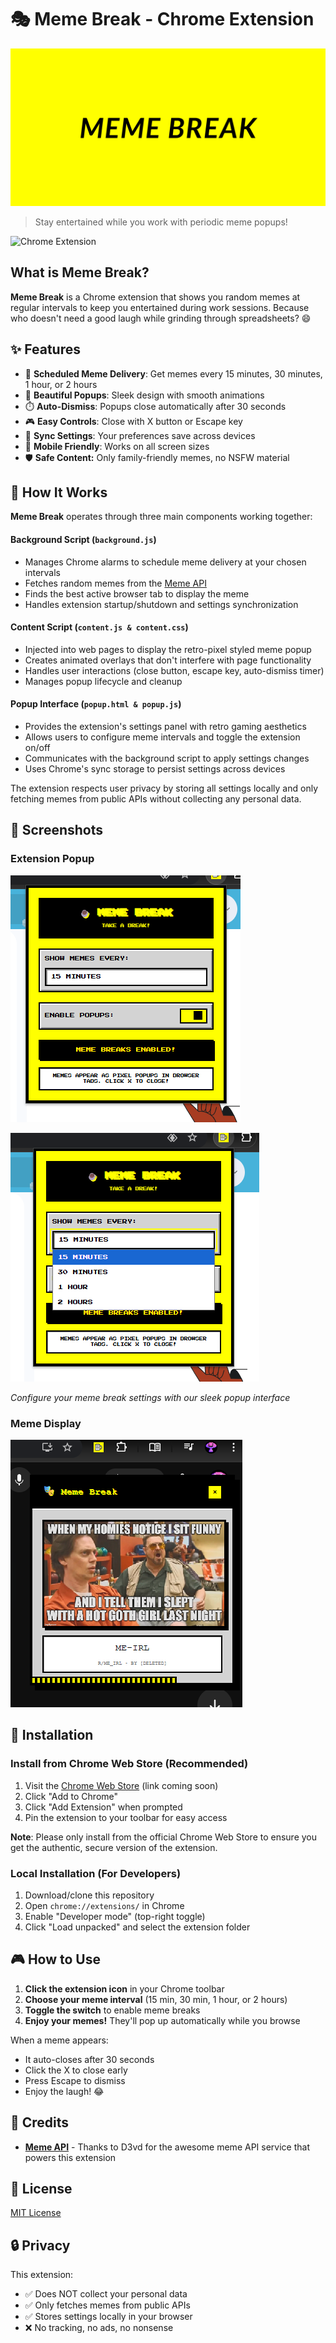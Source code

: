 # 🎭 Meme Break - Chrome Extension

![Meme Break Banner](https://github.com/mosroom/meme-break-extension/blob/main/assets/MemeBreakBanner.png)

> Stay entertained while you work with periodic meme popups!

![Chrome Extension](https://img.shields.io/badge/Chrome-Extension-4285f4?style=for-the-badge&logo=googlechrome&logoColor=white)

## What is Meme Break?

**Meme Break** is a Chrome extension that shows you random memes at regular intervals to keep you entertained during work sessions. Because who doesn't need a good laugh while grinding through spreadsheets? 😄

## ✨ Features

- 🎯 **Scheduled Meme Delivery**: Get memes every 15 minutes, 30 minutes, 1 hour, or 2 hours
- 🎨 **Beautiful Popups**: Sleek design with smooth animations
- ⏱️ **Auto-Dismiss**: Popups close automatically after 30 seconds
- 🎮 **Easy Controls**: Close with X button or Escape key
- 💾 **Sync Settings**: Your preferences save across devices
- 📱 **Mobile Friendly**: Works on all screen sizes
- 🛡️ **Safe Content:** Only family-friendly memes, no NSFW material

## 🔧 How It Works

**Meme Break** operates through three main components working together:
#### Background Script (``background.js``)

- Manages Chrome alarms to schedule meme delivery at your chosen intervals
- Fetches random memes from the [Meme API](https://meme-api.com/gimme)
- Finds the best active browser tab to display the meme
- Handles extension startup/shutdown and settings synchronization

#### Content Script (``content.js & content.css``)

- Injected into web pages to display the retro-pixel styled meme popup
- Creates animated overlays that don't interfere with page functionality
- Handles user interactions (close button, escape key, auto-dismiss timer)
- Manages popup lifecycle and cleanup

#### Popup Interface (``popup.html & popup.js``)

- Provides the extension's settings panel with retro gaming aesthetics
- Allows users to configure meme intervals and toggle the extension on/off
- Communicates with the background script to apply settings changes
- Uses Chrome's sync storage to persist settings across devices

The extension respects user privacy by storing all settings locally and only fetching memes from public APIs without collecting any personal data.

## 📱 Screenshots

### Extension Popup
![Extension Popup1](https://github.com/mosroom/meme-break-extension/blob/main/assets/Popup1.png)

![Extension Popup2](https://github.com/mosroom/meme-break-extension/blob/main/assets/Popup2.png)

*Configure your meme break settings with our sleek popup interface*

### Meme Display
![Meme Display](https://github.com/mosroom/meme-break-extension/blob/main/assets/MemePopup.png)

## 🚀 Installation

### Install from Chrome Web Store (Recommended)

1. Visit the [Chrome Web Store](https://chrome.google.com/webstore) (link coming soon)
2. Click "Add to Chrome"
3. Click "Add Extension" when prompted
4. Pin the extension to your toolbar for easy access

**Note**: Please only install from the official Chrome Web Store to ensure you get the authentic, secure version of the extension.

### Local Installation (For Developers)

1. Download/clone this repository
2. Open `chrome://extensions/` in Chrome
3. Enable "Developer mode" (top-right toggle)
4. Click "Load unpacked" and select the extension folder

## 🎮 How to Use

1. **Click the extension icon** in your Chrome toolbar
2. **Choose your meme interval** (15 min, 30 min, 1 hour, or 2 hours)  
3. **Toggle the switch** to enable meme breaks
4. **Enjoy your memes!** They'll pop up automatically while you browse

When a meme appears:
- It auto-closes after 30 seconds
- Click the X to close early
- Press Escape to dismiss
- Enjoy the laugh! 😂

## 🙏 Credits

- **[Meme API](https://github.com/D3vd/Meme_Api)** - Thanks to D3vd for the awesome meme API service that powers this extension

## 📄 License

[MIT License](https://github.com/mosroom/meme-break-extension/blob/main/LICENSE)

## 🔒 Privacy

This extension:
- ✅ Does NOT collect your personal data
- ✅ Only fetches memes from public APIs
- ✅ Stores settings locally in your browser
- ❌ No tracking, no ads, no nonsense
  
